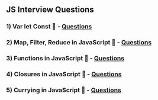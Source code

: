 ## JS Interview Questions

### 1) Var let Const 🚀 - [Questions](./Var-let-Const/README.md)

### 2) Map, Filter, Reduce in JavaScript 🚀 - [Questions](./Map-Filter-Reduce/Readme.md)

### 3) Functions in JavaScript 🚀 - [Questions](./Functions/Readme.md)

### 4) Closures in JavaScript 🚀 - [Questions](./closures/Readme.md)

### 5) Currying in JavaScript 🚀 - [Questions](./Currying/Readme.md)
